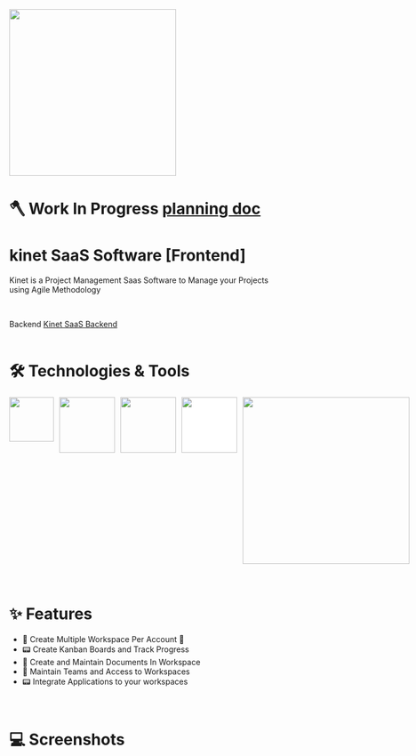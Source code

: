 <img src="https://45218278.fs1.hubspotusercontent-na1.net/hubfs/45218278/kinetLogoWhite.svg" width="300" >

# 🪓 Work In Progress [planning doc](https://docs.google.com/document/d/1vLWydXDe0JuY1mXwlJHZ8rxG9jZxZ27hU9BzpwppIXs/edit)

# **kinet SaaS Software [Frontend]**

Kinet is a Project Management Saas Software to Manage your Projects using Agile Methodology

<br />

Backend [Kinet SaaS Backend]()
<br />
<br />

# **🛠️ Technologies & Tools**

<!-- ### **Authentication** <br/> -->

<div style="display: flex; width: 100%; gap: 10px">
<img src="https://cdn.worldvectorlogo.com/logos/react-1.svg" width="80">

<img src="https://detectify.com/assets/resources/case_studies/casestudy_auto0.png" width="100">

<img src="https://encrypted-tbn0.gstatic.com/images?q=tbn:ANd9GcR7fXKzEeRYdemN8VgBez0Kc8mmDxJoqtylN04yfNYHSDDohmJTS-2Fwa5_tIdPqsL1qyY&usqp=CAU" width="100">

<img src="https://miro.medium.com/v2/resize:fit:500/1*tOI6UC5EaS2fPItCesI-AQ.png" width="100" style="background-color: #fff;">

<img src="https://lucide.dev/library-logos/shadcn-ui-light.svg" width="300">
</div>

<br />
<br />

# **✨ Features**

- 🌈 Create Multiple Workspace Per Account 🥳
- 📟 Create Kanban Boards and Track Progress
- 📄 Create and Maintain Documents In Workspace
- 👥 Maintain Teams and Access to Workspaces
- 📟 Integrate Applications to your workspaces

<br />

# **💻 Screenshots**
